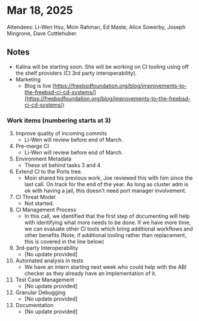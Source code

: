 # Mar 18, 2025

Attendees: Li-Wen Hsu, Moin Rahman, Ed Maste, Alice Sowerby, Joseph Mingrone, Dave Cottlehuber.

## Notes

* Kalina will be starting soon. She will be working on CI tooling using off the shelf providers (CI 3rd party interoperability).   
* Marketing  
  * Blog is live [https://freebsdfoundation.org/blog/improvements-to-the-freebsd-ci-cd-systems/](https://freebsdfoundation.org/blog/improvements-to-the-freebsd-ci-cd-systems/) 

### Work items (numbering starts at 3\)

3. Improve quality of incoming commits  
   * Li-Wen will review before end of March.  
4. Pre-merge CI  
   * Li-Wen will review before end of March.  
5. Environment Metadata  
   * These sit behind tasks 3 and 4  
6. Extend CI to the Ports tree.  
   * Moin shared his previous work, Joe reviewed this with him since the last call. On track for the end of the year. As long as cluster adm is ok with having a jail, this doesn't need port manager involvement.  
7. CI Threat Model  
   * Not started.  
8. CI Management Process  
   * In this call, we identified that the first step of documenting will help with identifying what more needs to be done. If we have more time, we can evaluate other CI tools which bring additional workflows and other benefits (Note, if additional tooling rather than replacement, this is covered in the line below)  
9. 3rd-party Interoperability  
   * \[No update provided\]  
10. Automated analysis in tests  
    * We have an intern starting next week who could help with the ABI checker as they already have an implementation of it.  
11. Test Case Management  
    * \[No update provided\]  
12. Granular Debugging  
    * \[No update provided\]  
13. Documentation  
    * \[No update provided\]